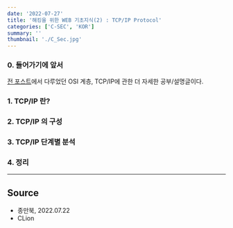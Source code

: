 ```yaml
---
date: '2022-07-27'
title: '해킹을 위한 WEB 기초지식(2) : TCP/IP Protocol'
categories: ['C-SEC', 'KOR']
summary: ''
thumbnail: './C_Sec.jpg'
---
```


### 0. 들어가기에 앞서

[전 포스트](<https://hosahn.github.io/22-726>)에서 다루었던 OSI 계층, TCP/IP에 관한 더 자세한 공부/설명글이다.

### 1. TCP/IP 란?

### 2. TCP/IP 의 구성

### 3. TCP/IP 단계별 분석

### 4. 정리

---

## Source

- 종만북, 2022.07.22
- CLion